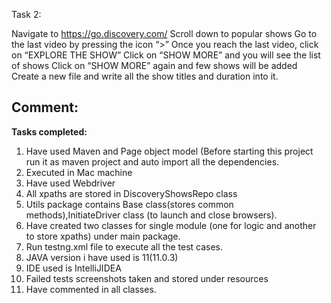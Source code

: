 Task 2:

Navigate to https://go.discovery.com/
Scroll down to popular shows
Go to the last video by pressing the icon “>” 
Once you reach the last video, click on “EXPLORE THE SHOW”
Click on “SHOW MORE” and you will see the list of shows
Click on “SHOW MORE” again and few shows will be added
Create a new file and write all the show titles and duration into it.


Comment:
----------------------------------
**Tasks completed:**

1. Have used Maven and Page object model (Before starting this project run it as maven project and auto import all the dependencies.
2. Executed in Mac machine
3. Have used Webdriver
4. All xpaths are stored in DiscoveryShowsRepo class
5. Utils package contains Base class(stores common methods),InitiateDriver class (to launch and close browsers).
6. Have created two classes for single module (one for logic and another to store xpaths) under main package.
7. Run testng.xml file to execute all the test cases.
8. JAVA version i have used is 11(11.0.3)
9. IDE used is IntelliJIDEA
10. Failed tests screenshots taken and stored under resources
11. Have commented in all classes. 

